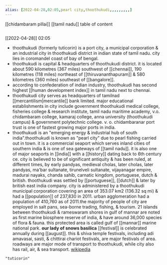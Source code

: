 ```yaml
---
alias: [2022-04-28,02:05,pearl city,thoothukudi,,,,,,,,,]
---
```

[[chidambaram pillai]] [[tamil nadu]]
table of content
```toc
```

[[2022-04-28]] 02:05
- thoothukudi (formerly tuticorin) is a port city, a municipal corporation & an industrial city in thoothukudi district in indian state of tamil nadu. city lies in coromandel coast of bay of bengal.
- thoothukudi is capital & headquarters of thoothukudi district. it is located about 590 kilometres (367 miles) southwest of [[chennai]], 190 kilometres (118 miles) northeast of [[thiruvananthapuram]] & 580 kilometres (360 miles) southeast of [[bangalore]].
- according to confederation of indian industry, thoothukudi has second highest [[human development index]] in tamil nadu next to chennai.
- thoothukudi city serves as headquarters of tamilnad [[mercantilism|mercantile]] bank limited. major educational establishments in city include government thoothukudi medical college, fisheries college & research institute, tamil nadu maritime academy, v.o. chidambaram college, kamaraj college, anna university (thoothukudi campus) & government polytechnic college. v. o. chidambaranar port trust is one of fastest growing major ports in india.
- thoothukudi is an "emerging energy & industrial hub of south india".thoothukudi is known as "pearl city" due to pearl fishing carried out in town. it is a commercial seaport which serves inland cities of southern india & is one of sea gateways of [[tamil nadu]]. it is also one of major seaports in [[india]] with a [[history]] dating back to 6th century ce. city is believed to be of significant antiquity & has been ruled, at different times, by early pandyas, medieval cholas, later cholas, later pandyas, ma'bar sultanate, tirunelveli sultanate, vijayanagar empire, madurai nayaks, chanda sahib, carnatic kingdom, portuguese, dutch & british. thoothukudi was settled by [[portuguese]], [[dutch]] & later by british east india company. city is administered by a thoothukudi municipal corporation covering an area of 353.07 km2 (136.32 sq mi) & had a [[population]] of 237,830 in 2011. urban agglomeration had a population of 410,760 as of 2011.the majority of people of city are employed in salt pans, sea-borne trading, fishing, & tourism. 21 islands between thoothukudi & rameswaram shores in gulf of mannar are noted as first marine biosphere reserve of india, & have around 36,000 species of flora & fauna. this protected area is called gulf of [[mannar]] marine national park. **our lady of snows basilica** [[festival]] is celebrated annually during [[august]]. this & shiva temple festivals, including adi amavasai, sasti, & chittirai chariot festivals, are major festivals of area. roadways are major mode of transport to thoothukudi, while city also has rail, air, & sea transport.
[wikipedia](https://en.wikipedia.org/wiki/thoothukudi)
```query
"tuticorin"
```